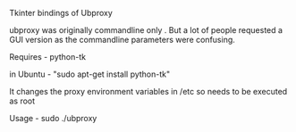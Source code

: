 Tkinter bindings of Ubproxy 

ubproxy was originally commandline only .
But a lot of people requested a GUI version as the commandline parameters were confusing.

Requires - python-tk

in Ubuntu - "sudo apt-get install python-tk"



It changes the proxy environment variables in /etc so needs to be executed as root

Usage -
		sudo ./ubproxy 
